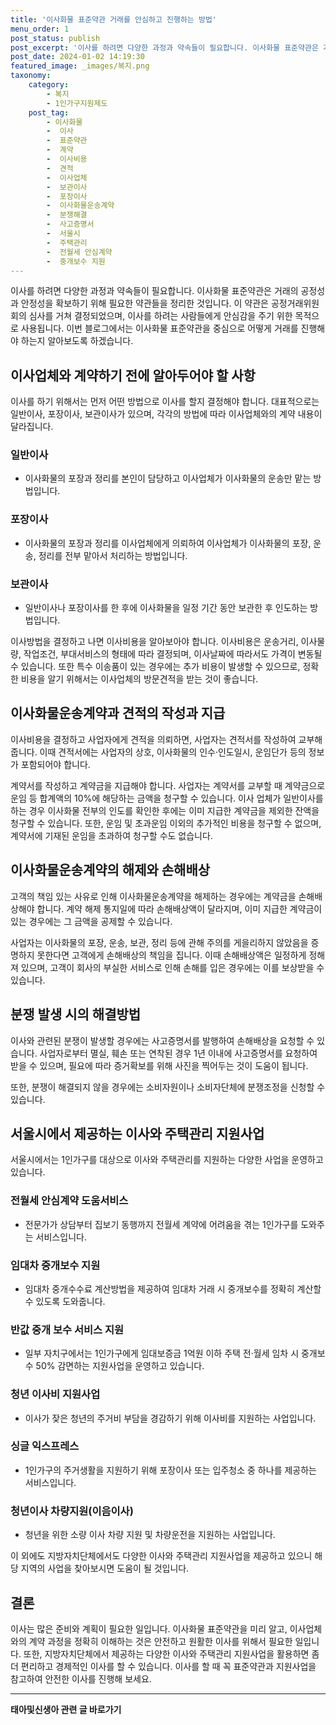 ```yaml
---
title: '이사화물 표준약관 거래를 안심하고 진행하는 방법'
menu_order: 1
post_status: publish
post_excerpt: '이사를 하려면 다양한 과정과 약속들이 필요합니다. 이사화물 표준약관은 거래의 공정성과 안정성을 확보하기 위해 필요한 약관들을 정리한 것입니다. 이 약관은 공정거래위원회의 심사를 거쳐 결정되었으며, 이사를 하려는 사람들에게 안심감을 주기 위한 목적으로 사용됩니다. 이번 블로그에서는 이사화물 표준약관을 중심으로 어떻게 거래를 진행해야 하는지 알아보도록 하겠습니다.'
post_date: 2024-01-02 14:19:30
featured_image: _images/복지.png
taxonomy:
    category:
        - 복지
        - 1인가구지원제도
    post_tag:
        - 이사화물
        -  이사
        -  표준약관
        -  계약
        -  이사비용
        -  견적
        -  이사업체
        -  보관이사
        -  포장이사
        -  이사화물운송계약
        -  분쟁해결
        -  사고증명서
        -  서울시
        -  주택관리
        -  전월세 안심계약
        -  중개보수 지원
---
```



이사를 하려면 다양한 과정과 약속들이 필요합니다. 이사화물 표준약관은 거래의 공정성과 안정성을 확보하기 위해 필요한 약관들을 정리한 것입니다. 이 약관은 공정거래위원회의 심사를 거쳐 결정되었으며, 이사를 하려는 사람들에게 안심감을 주기 위한 목적으로 사용됩니다. 이번 블로그에서는 이사화물 표준약관을 중심으로 어떻게 거래를 진행해야 하는지 알아보도록 하겠습니다.

## 이사업체와 계약하기 전에 알아두어야 할 사항

이사를 하기 위해서는 먼저 어떤 방법으로 이사를 할지 결정해야 합니다. 대표적으로는 일반이사, 포장이사, 보관이사가 있으며, 각각의 방법에 따라 이사업체와의 계약 내용이 달라집니다. 

### 일반이사
- 이사화물의 포장과 정리를 본인이 담당하고 이사업체가 이사화물의 운송만 맡는 방법입니다.

### 포장이사
- 이사화물의 포장과 정리를 이사업체에게 의뢰하여 이사업체가 이사화물의 포장, 운송, 정리를 전부 맡아서 처리하는 방법입니다.

### 보관이사
- 일반이사나 포장이사를 한 후에 이사화물을 일정 기간 동안 보관한 후 인도하는 방법입니다.

이사방법을 결정하고 나면 이사비용을 알아보아야 합니다. 이사비용은 운송거리, 이사물량, 작업조건, 부대서비스의 형태에 따라 결정되며, 이사날짜에 따라서도 가격이 변동될 수 있습니다. 또한 특수 이송품이 있는 경우에는 추가 비용이 발생할 수 있으므로, 정확한 비용을 알기 위해서는 이사업체의 방문견적을 받는 것이 좋습니다.

## 이사화물운송계약과 견적의 작성과 지급

이사비용을 결정하고 사업자에게 견적을 의뢰하면, 사업자는 견적서를 작성하여 교부해줍니다. 이때 견적서에는 사업자의 상호, 이사화물의 인수·인도일시, 운임단가 등의 정보가 포함되어야 합니다.

계약서를 작성하고 계약금을 지급해야 합니다. 사업자는 계약서를 교부할 때 계약금으로 운임 등 합계액의 10%에 해당하는 금액을 청구할 수 있습니다. 이사 업체가 일반이사를 하는 경우 이사화물 전부의 인도를 확인한 후에는 이미 지급한 계약금을 제외한 잔액을 청구할 수 있습니다. 또한, 운임 및 초과운임 이외의 추가적인 비용을 청구할 수 없으며, 계약서에 기재된 운임을 초과하여 청구할 수도 없습니다.

## 이사화물운송계약의 해제와 손해배상

고객의 책임 있는 사유로 인해 이사화물운송계약을 해제하는 경우에는 계약금을 손해배상해야 합니다. 계약 해제 통지일에 따라 손해배상액이 달라지며, 이미 지급한 계약금이 있는 경우에는 그 금액을 공제할 수 있습니다.

사업자는 이사화물의 포장, 운송, 보관, 정리 등에 관해 주의를 게을리하지 않았음을 증명하지 못한다면 고객에게 손해배상의 책임을 집니다. 이때 손해배상액은 일정하게 정해져 있으며, 고객이 회사의 부실한 서비스로 인해 손해를 입은 경우에는 이를 보상받을 수 있습니다.

## 분쟁 발생 시의 해결방법

이사와 관련된 분쟁이 발생할 경우에는 사고증명서를 발행하여 손해배상을 요청할 수 있습니다. 사업자로부터 멸실, 훼손 또는 연착된 경우 1년 이내에 사고증명서를 요청하여 받을 수 있으며, 필요에 따라 증거확보를 위해 사진을 찍어두는 것이 도움이 됩니다.

또한, 분쟁이 해결되지 않을 경우에는 소비자원이나 소비자단체에 분쟁조정을 신청할 수 있습니다.

## 서울시에서 제공하는 이사와 주택관리 지원사업

서울시에서는 1인가구를 대상으로 이사와 주택관리를 지원하는 다양한 사업을 운영하고 있습니다.

### 전월세 안심계약 도움서비스
- 전문가가 상담부터 집보기 동행까지 전월세 계약에 어려움을 겪는 1인가구를 도와주는 서비스입니다.

### 임대차 중개보수 지원
- 임대차 중개수수료 계산방법을 제공하여 임대차 거래 시 중개보수를 정확히 계산할 수 있도록 도와줍니다.

### 반값 중개 보수 서비스 지원
- 일부 자치구에서는 1인가구에게 임대보증금 1억원 이하 주택 전·월세 임차 시 중개보수 50% 감면하는 지원사업을 운영하고 있습니다.

### 청년 이사비 지원사업
- 이사가 잦은 청년의 주거비 부담을 경감하기 위해 이사비를 지원하는 사업입니다.

### 싱글 익스프레스
- 1인가구의 주거생활을 지원하기 위해 포장이사 또는 입주청소 중 하나를 제공하는 서비스입니다.

### 청년이사 차량지원(이음이사)
- 청년을 위한 소량 이사 차량 지원 및 차량운전을 지원하는 사업입니다.

이 외에도 지방자치단체에서도 다양한 이사와 주택관리 지원사업을 제공하고 있으니 해당 지역의 사업을 찾아보시면 도움이 될 것입니다.

## 결론

이사는 많은 준비와 계획이 필요한 일입니다. 이사화물 표준약관을 미리 알고, 이사업체와의 계약 과정을 정확히 이해하는 것은 안전하고 원활한 이사를 위해서 필요한 일입니다. 또한, 지방자치단체에서 제공하는 다양한 이사와 주택관리 지원사업을 활용하면 좀 더 편리하고 경제적인 이사를 할 수 있습니다. 이사를 할 때 꼭 표준약관과 지원사업을 참고하여 안전한 이사를 진행해 보세요.

<!-- wp:separator -->
<hr class="wp-block-separator has-alpha-channel-opacity"/>
<!-- /wp:separator -->

<!-- wp:group {"backgroundColor":"base","layout":{"type":"constrained"}} -->
<div class="wp-block-group has-base-background-color has-background"><!-- wp:paragraph {"align":"center","fontSize":"medium"} -->
<p class="has-text-align-center has-large-font-size"><strong>태아및신생아 관련 글 바로가기</strong></p>
<!-- /wp:paragraph -->


<!-- wp:latest-posts
{"categories":[{"id":1496,"count":19,"description":"","link":"https://uknowlaw.com/category/%ed%83%9c%ec%95%84%eb%b0%8f%ec%8b%a0%ec%83%9d%ec%95%84/","name":"태아및신생아","slug":"태아및신생아","taxonomy":"category","parent":0,"meta":[],"_links":{"self":[{"href":"https://uknowlaw.com/wp-json/wp/v2/categories/1496"}],"collection":[{"href":"https://uknowlaw.com/wp-json/wp/v2/categories"}],"about":[{"href":"https://uknowlaw.com/wp-json/wp/v2/taxonomies/category"}],"wp:post_type":[{"href":"https://uknowlaw.com/wp-json/wp/v2/posts?categories=1496"}],"curies":[{"name":"wp","href":"https://api.w.org/{rel}","templated":true}]}}],"postsToShow":100,"excerptLength":28,"postLayout":"grid","columns":2,"featuredImageAlign":"left","featuredImageSizeSlug":"large","fontSize":"small"} /--></div>
<!-- /wp:group -->